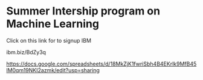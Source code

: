 # Summer Intership program on Machine Learning


Click on this link for to signup IBM

ibm.biz/BdZy3q 


https://docs.google.com/spreadsheets/d/18MkZjK1fwriSbh4B4EKrlk9MfB45lM0qm19NKI2azmk/edit?usp=sharing
